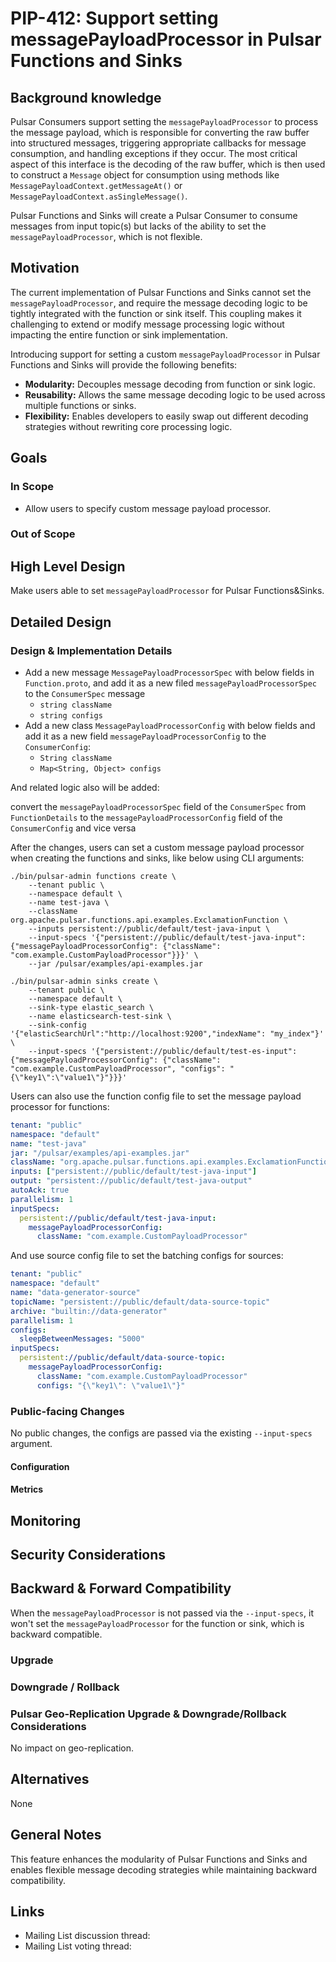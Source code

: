 # PIP-412: Support setting messagePayloadProcessor in Pulsar Functions and Sinks

## Background knowledge

Pulsar Consumers support setting the `messagePayloadProcessor` to process the message payload, which is responsible for converting the raw buffer into structured messages, triggering appropriate callbacks for message consumption, and handling exceptions if they occur. The most critical aspect of this interface is the decoding of the raw buffer, which is then used to construct a `Message` object for consumption using methods like `MessagePayloadContext.getMessageAt()` or `MessagePayloadContext.asSingleMessage()`.

Pulsar Functions and Sinks will create a Pulsar Consumer to consume messages from input topic(s) but lacks of the ability to set the `messagePayloadProcessor`, which is not flexible.

## Motivation

The current implementation of Pulsar Functions and Sinks cannot set the `messagePayloadProcessor`, and require the message decoding logic to be tightly integrated with the function or sink itself. This coupling makes it challenging to extend or modify message processing logic without impacting the entire function or sink implementation.

Introducing support for setting a custom `messagePayloadProcessor` in Pulsar Functions and Sinks will provide the following benefits:

- **Modularity:** Decouples message decoding from function or sink logic.
- **Reusability:** Allows the same message decoding logic to be used across multiple functions or sinks.
- **Flexibility:** Enables developers to easily swap out different decoding strategies without rewriting core processing logic.

## Goals

### In Scope

- Allow users to specify custom message payload processor.

### Out of Scope

## High Level Design

Make users able to set `messagePayloadProcessor` for Pulsar Functions&Sinks.

## Detailed Design

### Design & Implementation Details
- Add a new message `MessagePayloadProcessorSpec` with below fields in `Function.proto`, and add it as a new filed `messagePayloadProcessorSpec` to the `ConsumerSpec` message
   - `string className`
   - `string configs`
- Add a new class `MessagePayloadProcessorConfig` with below fields and add it as a new field `messagePayloadProcessorConfig` to the `ConsumerConfig`:
   - `String className`
   - `Map<String, Object> configs`

And related logic also will be added:

convert the `messagePayloadProcessorSpec` field of the `ConsumerSpec` from `FunctionDetails` to the `messagePayloadProcessorConfig` field of the `ConsumerConfig` and vice versa

After the changes, users can set a custom message payload processor when creating the functions and sinks, like below using CLI arguments:

```shell
./bin/pulsar-admin functions create \
    --tenant public \
    --namespace default \
    --name test-java \
    --className org.apache.pulsar.functions.api.examples.ExclamationFunction \
    --inputs persistent://public/default/test-java-input \
    --input-specs '{"persistent://public/default/test-java-input": {"messagePayloadProcessorConfig": {"className": "com.example.CustomPayloadProcessor"}}}' \
    --jar /pulsar/examples/api-examples.jar
```

```shell
./bin/pulsar-admin sinks create \
    --tenant public \
    --namespace default \
    --sink-type elastic_search \
    --name elasticsearch-test-sink \
    --sink-config '{"elasticSearchUrl":"http://localhost:9200","indexName": "my_index"}' \
    --input-specs '{"persistent://public/default/test-es-input": {"messagePayloadProcessorConfig": {"className": "com.example.CustomPayloadProcessor", "configs": "{\"key1\":\"value1\"}"}}}'
```

Users can also use the function config file to set the message payload processor for functions:

```yaml
tenant: "public"
namespace: "default"
name: "test-java"
jar: "/pulsar/examples/api-examples.jar"
className: "org.apache.pulsar.functions.api.examples.ExclamationFunction"
inputs: ["persistent://public/default/test-java-input"]
output: "persistent://public/default/test-java-output"
autoAck: true
parallelism: 1
inputSpecs:
  persistent://public/default/test-java-input:
    messagePayloadProcessorConfig:
      className: "com.example.CustomPayloadProcessor"
```

And use source config file to set the batching configs for sources:

```yaml
tenant: "public"
namespace: "default"
name: "data-generator-source"
topicName: "persistent://public/default/data-source-topic"
archive: "builtin://data-generator"
parallelism: 1
configs:
  sleepBetweenMessages: "5000"
inputSpecs:
  persistent://public/default/data-source-topic:
    messagePayloadProcessorConfig:
      className: "com.example.CustomPayloadProcessor"
      configs: "{\"key1\": \"value1\"}"
```

### Public-facing Changes

No public changes, the configs are passed via the existing `--input-specs` argument.

#### Configuration

#### Metrics

## Monitoring

## Security Considerations

## Backward & Forward Compatibility

When the `messagePayloadProcessor` is not passed via the `--input-specs`, it won't set the `messagePayloadProcessor` for the function or sink, which is backward compatible.

### Upgrade

### Downgrade / Rollback

### Pulsar Geo-Replication Upgrade & Downgrade/Rollback Considerations

No impact on geo-replication.

## Alternatives

None

## General Notes

This feature enhances the modularity of Pulsar Functions and Sinks and enables flexible message decoding strategies while maintaining backward compatibility.

## Links
- Mailing List discussion thread:
- Mailing List voting thread:
